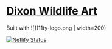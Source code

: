 # [Dixon Wildlife Art](https://dixonwildlifeart.com)

Built with ![](11ty-logo.png | width=200)

[![Netlify Status](https://api.netlify.com/api/v1/badges/e4ab7e82-4eaf-4c63-ac14-6e82c8809efa/deploy-status)](https://app.netlify.com/sites/peaceful-mcclintock-911046/deploys)
